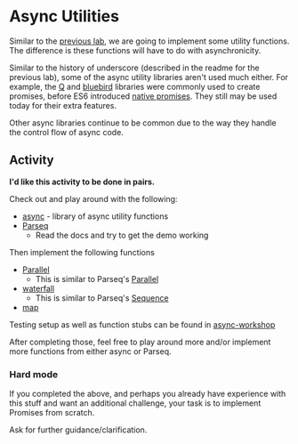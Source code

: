 # Async Utilities

Similar to the [previous lab](./bat-belt.md), we are going to implement some utility functions. The difference is these functions will have to do with asynchronicity.

Similar to the history of underscore (described in the readme for the previous lab), some of the async utility libraries aren't used much either. For example, the [Q](http://documentup.com/kriskowal/q/) and [bluebird](http://bluebirdjs.com/docs/getting-started.html) libraries were commonly used to create promises, before ES6 introduced [native promises](https://developer.mozilla.org/en-US/docs/Web/JavaScript/Reference/Global_Objects/Promise). They still may be used today for their extra features.

Other async libraries continue to be common due to the way they handle the control flow of async code.

## Activity

**I'd like this activity to be done in pairs.**

Check out and play around with the following:

* [async](https://caolan.github.io/async/v3/) - library of async utility functions
* [Parseq](https://github.com/douglascrockford/parseq)
  * Read the docs and try to get the demo working


Then implement the following functions

* [Parallel](https://caolan.github.io/async/v3/docs.html#parallel)
  * This is similar to Parseq's [Parallel](https://caolan.github.io/async/v3/docs.html#parallel)
* [waterfall](https://caolan.github.io/async/v3/docs.html#waterfall)
  * This is similar to Parseq's [Sequence](https://github.com/douglascrockford/parseq#sequence)
* [map](https://caolan.github.io/async/v3/docs.html#map)

Testing setup as well as function stubs can be found in [async-workshop](./async-workshop)


After completing those, feel free to play around more and/or implement more functions from either async or Parseq.

### Hard mode

If you completed the above, and perhaps you already have experience with this stuff and want an additional challenge, your task is to implement Promises from scratch.

Ask for further guidance/clarification.
